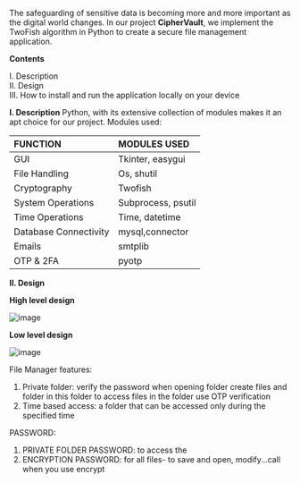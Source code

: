 The safeguarding of sensitive data is becoming more and more important as the digital world changes. 
In our project **CipherVault**, we implement the TwoFish algorithm in Python to create a secure file management application.

**Contents**  


I. Description  
II. Design  
III. How to install and run the application locally on your device

**I. Description**
Python, with its extensive collection of modules makes it an apt choice for our project.
Modules used:   

|FUNCTION                  | MODULES USED
|:-------------------------| :----------------
|GUI 	                     | Tkinter, easygui    |
|File Handling	            | Os, shutil          |
|Cryptography	            | Twofish             |
|System Operations	      | Subprocess, psutil  |
|Time Operations	         | Time, datetime      |
|Database Connectivity	   | mysql,connector     |
|Emails	                  | smtplib             |
|OTP & 2FA	               | pyotp               |







**II. Design**

**High level design**

![image](https://github.com/SaikiranSankar04/Cipher_Vault/assets/128061632/497f8255-7fc3-45ce-928f-fefcd64a89bd)

**Low level design**

![image](https://github.com/SaikiranSankar04/Cipher_Vault/assets/128061632/db17c1d0-5b1b-435b-8434-5f3e59e55a75)

File Manager features:
1. Private folder:
   verify the password when opening folder
   create files and folder in this folder
   to access files in the folder use OTP verification
2. Time based access:
   a folder that can be accessed only during the specified time


PASSWORD:
1. PRIVATE FOLDER PASSWORD: to access the
2. ENCRYPTION PASSWORD: for all files- to save and open, modify...call when you use encrypt

